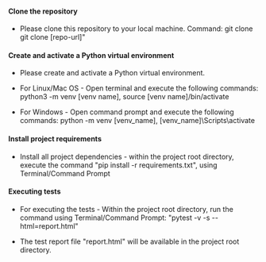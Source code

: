 #### Clone the repository
- Please clone this repository to your local machine. Command: git clone git clone [repo-url]"   

#### Create and activate a Python virtual environment
- Please create and activate a Python virtual environment.   

- For Linux/Mac OS - Open terminal and execute the following commands: python3 -m venv [venv name], source [venv name]/bin/activate  

- For Windows - Open command prompt and execute the following commands: python -m venv [venv_name], [venv_name]\Scripts\activate   

#### Install project requirements
- Install all project dependencies - within the project root directory, execute the command "pip install -r requirements.txt", using Terminal/Command Prompt  

#### Executing tests

- For executing the tests - Within the project root directory, run the command using Terminal/Command Prompt: "pytest -v -s --html=report.html"  

- The test report file "report.html" will be available in the project root directory.
